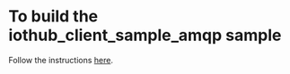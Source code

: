 # To build the iothub_client_sample_amqp sample

Follow the instructions [here](https://github.com/Azure/azure-iot-sdks/blob/master/c/doc/run_sample_on_freescale_k64f_mbed.md).